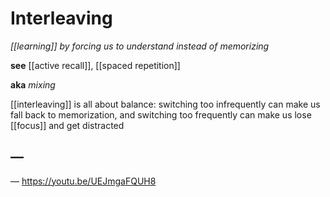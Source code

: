 # Interleaving

_[[learning]] by forcing us to understand instead of memorizing_

**see** [[active recall]], [[spaced repetition]]

**aka** _mixing_

[[interleaving]] is all about balance: switching too infrequently can make us fall back to memorization, and switching too frequently can make us lose [[focus]] and get distracted

## &mdash;

&mdash; <https://youtu.be/UEJmgaFQUH8>
